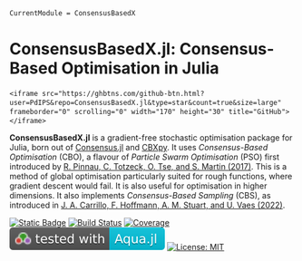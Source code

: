 ```@meta
CurrentModule = ConsensusBasedX
```

# ConsensusBasedX.jl: Consensus-Based Optimisation in Julia

```@raw html
<iframe src="https://ghbtns.com/github-btn.html?user=PdIPS&repo=ConsensusBasedX.jl&type=star&count=true&size=large" frameborder="0" scrolling="0" width="170" height="30" title="GitHub"></iframe>
```

**ConsensusBasedX.jl** is a gradient-free stochastic optimisation package for Julia, born out of [Consensus.jl](https://github.com/rafaelbailo/Consensus.jl) and [CBXpy](https://github.com/PdIPS/CBXpy). It uses _Consensus-Based Optimisation_ (CBO), a flavour of _Particle Swarm Optimisation_ (PSO) first introduced by [R. Pinnau, C. Totzeck, O. Tse, and S. Martin (2017)](http://dx.doi.org/10.1142/S0218202517400061). This is a method of global optimisation particularly suited for rough functions, where gradient descent would fail. It is also useful for optimisation in higher dimensions. It also implements _Consensus-Based Sampling_ (CBS), as introduced in [J. A. Carrillo, F. Hoffmann, A. M. Stuart, and U. Vaes (2022)](https://onlinelibrary.wiley.com/doi/10.1111/sapm.12470). 

[![Static Badge](https://img.shields.io/badge/View%20on%20Github-grey?logo=github)](https://github.com/PdIPS/ConsensusBasedX.jl)
[![Build Status](https://github.com/PdIPS/ConsensusBasedX.jl/actions/workflows/CI.yml/badge.svg?branch=main)](https://github.com/PdIPS/ConsensusBasedX.jl/actions/workflows/CI.yml?query=branch%3Amain)
[![Coverage](https://codecov.io/gh/PdIPS/ConsensusBasedX.jl/branch/main/graph/badge.svg)](https://codecov.io/gh/PdIPS/ConsensusBasedX.jl)
[![Aqua](https://raw.githubusercontent.com/JuliaTesting/Aqua.jl/master/badge.svg)](https://github.com/JuliaTesting/Aqua.jl)
[![License: MIT](https://img.shields.io/badge/License-MIT-yellow.svg)](https://opensource.org/licenses/MIT)
